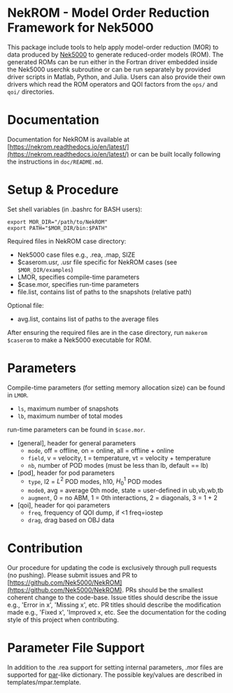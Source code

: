 # NekROM - Model Order Reduction Framework for Nek5000

This package include tools to help apply model-order reduction (MOR) to data produced by [Nek5000](https://github.com/Nek5000/Nek5000) to generate reduced-order models (ROM). The generated ROMs can be run either in the Fortran driver embedded inside the Nek5000 userchk subroutine or can be run separately by provided driver scripts in Matlab, Python, and Julia. Users can also provide their own drivers which read the ROM operators and QOI factors from the `ops/` and `qoi/` directories.

# Documentation

Documentation for NekROM is available at [https://nekrom.readthedocs.io/en/latest/](https://nekrom.readthedocs.io/en/latest/) or can be built locally following the instructions in `doc/README.md`.

# Setup & Procedure

Set shell variables (in .bashrc for BASH users):

```
export MOR_DIR="/path/to/NekROM"
export PATH="$MOR_DIR/bin:$PATH"
```

Required files in NekROM case directory:

- Nek5000 case files e.g., .rea, .map, SIZE
- \$caserom.usr, .usr file specific for NekROM cases (see `$MOR_DIR/examples`)
- LMOR,      specifies compile-time parameters
- $case.mor, specifies run-time parameters
- file.list, contains list of paths to the snapshots (relative path)

Optional file:

- avg.list, contains list of paths to the average files

After ensuring the required files are in the case directory, run `makerom $caserom` to make a Nek5000 executable for ROM.

# Parameters

Compile-time parameters (for setting memory allocation size) can be found in `LMOR`.

- `ls`, maximum number of snapshots
- `lb`, maximum number of total modes

run-time parameters can be found in `$case.mor`.

- [general], header for general parameters
    - `mode`, off = offline, on = online, all = offline + online
    - `field`, v = velocity, t = temperature, vt = velocity + temperature
    - `nb`, number of POD modes (must be less than lb, default == lb)
- [pod], header for pod parameters
    - `type`, l2 = $L^2$ POD modes, h10, $H^1_0$ POD modes
    - `mode0`, avg = average 0th mode, state = user-defined in ub,vb,wb,tb
    - `augment`, 0 = no ABM, 1 = 0th interactions, 2 = diagonals, 3 = 1 + 2
- [qoi], header for qoi parameters
    - `freq`, frequency of QOI dump, if <1 freq=iostep
    - `drag`, drag based on OBJ data

# Contribution

Our procedure for updating the code is exclusively through pull requests (no pushing). Please submit issues and PR to [https://github.com/Nek5000/NekROM](https://github.com/Nek5000/NekROM). PRs should be the smallest coherent change to the code-base. Issue titles should describe the issue e.g., 'Error in x', 'Missing x', etc. PR titles should describe the modification made e.g., 'Fixed x', 'Improved x, etc. See the documentation for the coding style of this project when contributing.

# Parameter File Support

In addition to the .rea support for setting internal parameters, .mor files are supported for [par](https://nek5000.github.io/NekDoc/user_files.html)-like dictionary. The possible key/values are described in templates/mpar.template.
